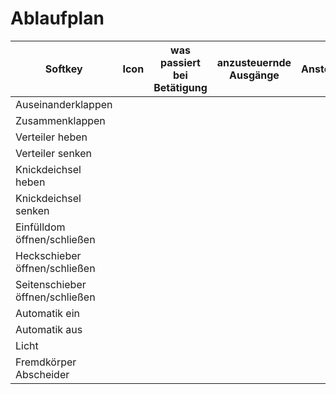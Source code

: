 # Ablaufplan

| Softkey | Icon | was passiert bei Betätigung | anzusteuernde Ausgänge | Ansteuerzeit |
| --- | --- | --- | --- | --- |
| Auseinanderklappen |   |   |   |   |
| Zusammenklappen |   |   |   |   |
| Verteiler heben |   |   |   |   |
| Verteiler senken |   |   |   |   |
| Knickdeichsel heben |   |   |   |   |
| Knickdeichsel senken |   |   |   |   |
| Einfülldom öffnen/schließen |   |   |   |   |
| Heckschieber öffnen/schließen |   |   |   |   |
| Seitenschieber öffnen/schließen |   |   |   |   |
| Automatik ein |   |   |   |   |
| Automatik aus |   |   |   |   |
| Licht |   |   |   |   |
| Fremdkörper Abscheider |   |   |   |   |
